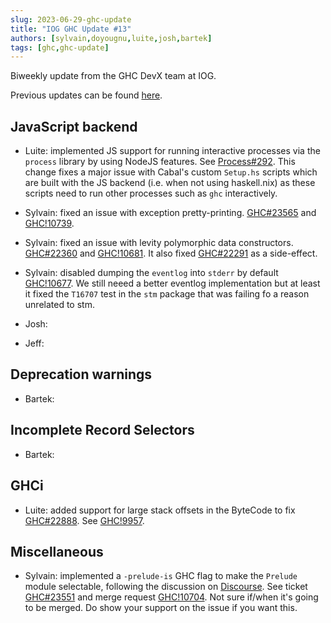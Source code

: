 ```yaml
---
slug: 2023-06-29-ghc-update
title: "IOG GHC Update #13"
authors: [sylvain,doyougnu,luite,josh,bartek]
tags: [ghc,ghc-update]
---
```


Biweekly update from the GHC DevX team at IOG.

Previous updates can be found [here](https://engineering.iog.io/tags/ghc-update).

## JavaScript backend

- Luite: implemented JS support for running interactive processes via the `process` library by using NodeJS features. See [Process#292](https://github.com/haskell/process/pull/292). This change fixes a major issue with Cabal's custom `Setup.hs` scripts which are built with the JS backend (i.e. when not using haskell.nix) as these scripts need to run other processes such as `ghc` interactively.

- Sylvain: fixed an issue with exception pretty-printing. [GHC#23565](https://gitlab.haskell.org/ghc/ghc/-/issues/23565) and [GHC!10739](https://gitlab.haskell.org/ghc/ghc/-/merge_requests/10739).

- Sylvain: fixed an issue with levity polymorphic data constructors. [GHC#22360](https://gitlab.haskell.org/ghc/ghc/-/issues/22360) and [GHC!10681](https://gitlab.haskell.org/ghc/ghc/-/merge_requests/10681). It also fixed [GHC#22291](https://gitlab.haskell.org/ghc/ghc/-/issues/22291) as a side-effect.

- Sylvain: disabled dumping the `eventlog` into `stderr` by default [GHC!10677](https://gitlab.haskell.org/ghc/ghc/-/merge_requests/10677). We still neeed a better eventlog implementation but at least it fixed the `T16707` test in the `stm` package that was failing fo a reason unrelated to stm.

- Josh:

- Jeff:
 
## Deprecation warnings

- Bartek:

## Incomplete Record Selectors

- Bartek:

## GHCi

- Luite: added support for large stack offsets in the ByteCode to fix [GHC#22888](https://gitlab.haskell.org/ghc/ghc/-/issues/22888). See [GHC!9957](https://gitlab.haskell.org/ghc/ghc/-/merge_requests/9957).

## Miscellaneous

- Sylvain: implemented a `-prelude-is` GHC flag to make the `Prelude` module selectable, following the discussion on [Discourse](https://discourse.haskell.org/t/a-modern-take-on-the-prelude/6619). See ticket [GHC#23551](https://gitlab.haskell.org/ghc/ghc/-/issues/23551) and merge request [GHC!10704](https://gitlab.haskell.org/ghc/ghc/-/merge_requests/10704). Not sure if/when it's going to be merged. Do show your support on the issue if you want this.
